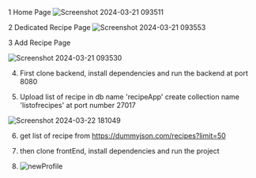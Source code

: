  1 Home Page
 ![Screenshot 2024-03-21 093511](https://github.com/r0h1t237/Assignment2/assets/94473690/cb6a691e-a5dd-4cd3-8f5a-bd5e4251a9d3)
 
 2 Dedicated Recipe Page
 ![Screenshot 2024-03-21 093553](https://github.com/r0h1t237/Assignment2/assets/94473690/fa0c57e2-bf8c-4e6e-beb2-2fcb72ac151d)

 3 Add Recipe Page
 
![Screenshot 2024-03-21 093530](https://github.com/r0h1t237/Assignment2/assets/94473690/963111f3-1445-4e8c-8b57-61d26b585739)

4. First clone backend, install dependencies and run the backend at port 8080 
   
5. Upload list of recipe in db name 'recipeApp' create collection name 'listofrecipes' at port number 27017

   
![Screenshot 2024-03-22 181049](https://github.com/r0h1t237/Assignment2/assets/94473690/fa86102a-721e-4d16-b323-37476be9a2b9)

6. get list of recipe from https://dummyjson.com/recipes?limit=50

7. then clone frontEnd, install dependencies and run the project

8. ![newProfile](https://github.com/user-attachments/assets/d03f74b8-0f65-4dc0-bf30-db87e15d6b6b)


   
   
